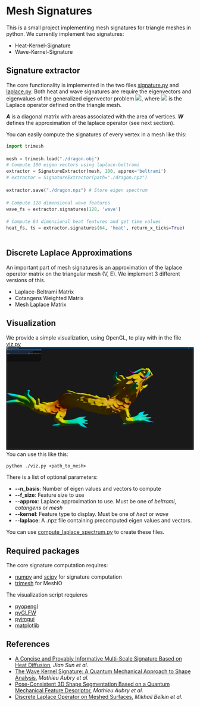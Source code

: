 # Mesh Signatures
This is a small project implementing mesh signatures for triangle meshes in python.
We currently implement two signatures:
- Heat-Kernel-Signature
- Wave-Kernel-Signature

## Signature extractor

The core functionality is implemented in the two files [signature.py](signature.py) and [laplace.py](laplace.py).  Both heat and wave signatures are require the eigenvectors and eigenvalues of the generalized eigenvector problem
<img src="https://render.githubusercontent.com/render/math?math=W\Phi=\lambda A\Phi">, where <img src="https://render.githubusercontent.com/render/math?math=L=A^{-1}W"> is the Laplace operator defined on the triangle mesh. 

***A*** is a diagonal matrix with areas associated with the area of vertices. ***W*** defines the approximation of the laplace operator (see next section).

You can easily compute the signatures of every vertex in a mesh like this:
```python
import trimesh

mesh = trimesh.load("./dragon.obj")
# Compute 100 eigen vectors using laplace-beltrami
extractor = SignatureExtractor(mesh, 100, approx='beltrami') 
# extractor = SignatureExtractor(path="./dragon.npz")

extractor.save("./dragon.npz") # Store eigen spectrum

# Compute 128 dimensional wave features
wave_fs = extractor.signatures(128, 'wave')

# Compute 64 dimensional heat features and get time values
heat_fs, ts = extractor.signatures(64, 'heat', return_x_ticks=True)
 
```

## Discrete Laplace Approximations

An important part of mesh signatures is an approximation of the laplace operator matrix on the triangular mesh (V, E).
We implement 3 different versions of this.
- Laplace-Beltrami Matrix
- Cotangens Weighted Matrix
- Mesh Laplace Matrix

## Visualization

We provide a simple visualization, using OpenGL, to play with in the file [viz.py](viz.py)
![Dragon distance vizualization](images/dragon_distance.jpg)
You can use this like this:
```
python ./viz.py <path_to_mesh>
```
There is a list of optional parameters:
- **--n_basis**: Number of eigen values and vectors to compute
- **--f_size**:  Feature size to use
- **--approx**:  Laplace approximation to use. Must be one of *beltrami*, *cotangens* or *mesh*
- **--kernel**:  Feature type to display. Must be one of *heat* or *wave* 
- **--laplace**: A .npz file containing precomputed eigen values and vectors. 

You can use [compute_laplace_spectrum.py](compute_laplace_spectrum.py) to create these files.
## Required packages
The core signature computation requires:
- [numpy](https://numpy.org/s) and [scipy](https://www.scipy.org/) for signature computation
- [trimesh](https://github.com/mikedh/trimesh) for MeshIO

The visualization script requieres
- [pyopengl](http://pyopengl.sourceforge.net/)
- [pyGLFW](https://github.com/FlorianRhiem/pyGLFW)
- [pyimgui](https://github.com/swistakm/pyimgui)
- [matplotlib](https://matplotlib.org/)

## References
- [A Concise and Provably Informative Multi-Scale Signature Based on Heat Diffusion](http://www.lix.polytechnique.fr/~maks/papers/hks.pdf), *Jian Sun et al.*
- [The Wave Kernel Signature: A Quantum Mechanical Approach to Shape Analysis](https://vision.informatik.tu-muenchen.de/_media/spezial/bib/aubry-et-al-4dmod11.pdf), *Mathieu Aubry et al.*
- [Pose-Consistent 3D Shape Segmentation Based on a Quantum Mechanical Feature Descriptor](http://imagine.enpc.fr/~aubrym/projects/wks/texts/2011-3D-shape-segmentation.pdf), *Mathieu Aubry et al.*
- [Discrete Laplace Operator on Meshed Surfaces](http://www.cs.jhu.edu/~misha/Fall09/Belkin08.pdf), *Mikhail Belkin et al.*